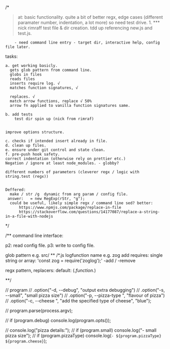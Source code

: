 /*
  > at: basic functionality. quite a bit of better regx, edge cases (different paramater number, indentation, a lot more)
        so need test drive.
        1. *** nick rimraff test file & dir creation.
        tdd up referencing new.js and test.js.

        - need command line entry - target dir, interactive help, config file later.


  tasks:

    a. get working basicly.
      gets glob pattern from command line.
      globs in files
      reads files
      inserts require log. √
      matches function signatures, √
        
      replaces. √
      match arrow functions, replace √ 50%
      arrow fn applied to vanilla function signatures same.

    b. add tests
        test dir spin up (nick from rimraf)
  
    
    improve options structure.

    c. checks if intended insert already in file.
    d. clean up files.
    e. ensure under git control and state clean.
    f. pre-push hook safety.
    correct indentation (otherwise rely on prettier etc.)
    Negation / ignore at least node_modules. - globby?

    different numbers of parameters (cleverer regx / logic with string.test (regx))


    Deffered:
      make / str /g  dynamic from arg param / config file.
     answer:   = new RegExp(rStr, "g");
      could be useful, likely simple regx / command line sed? better:
          https://www.npmjs.com/package/replace-in-file
          https://stackoverflow.com/questions/14177087/replace-a-string-in-a-file-with-nodejs

*/

/** 
 command line interface:

 p2: read config file.
 p3: write to config file.

 glob pattern e.g. src/ ** /*.js 
 logfunction name e.g. zog 
 add requires: single string or array:  'const zog = require('zoglog');'
 -add  / -remove

 regx
 pattern, replacers:
 default:  (.*function.*)  

**/

// program
//   .option("-d, --debug", "output extra debugging")
//   .option("-s, --small", "small pizza size")
//   .option("-p, --pizza-type <type>", "flavour of pizza")
//   .option("-c, --cheese <type>", "add the specified type of cheese", "blue");

// program.parse(process.argv);

// if (program.debug) console.log(program.opts());

// console.log("pizza details:");
// if (program.small) console.log("- small pizza size");
// if (program.pizzaType) console.log(`- ${program.pizzaType} ${program.cheese}`);
